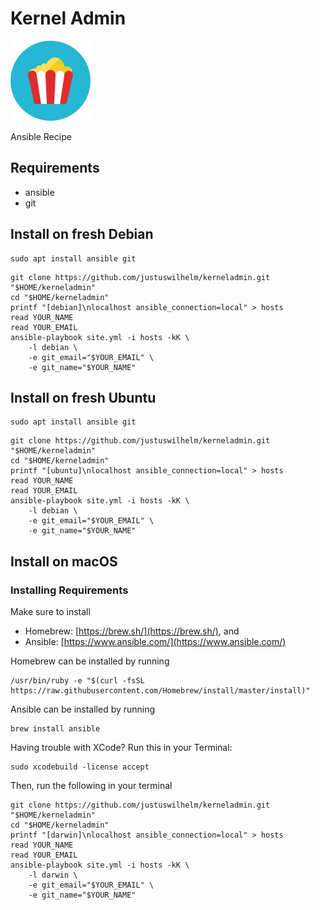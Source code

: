 # Kernel Admin

![popcorn](docs/popcorn.png)

Ansible Recipe

## Requirements

+ ansible
+ git

## Install on fresh Debian

```
sudo apt install ansible git
```

```
git clone https://github.com/justuswilhelm/kerneladmin.git "$HOME/kerneladmin"
cd "$HOME/kerneladmin"
printf "[debian]\nlocalhost ansible_connection=local" > hosts
read YOUR_NAME
read YOUR_EMAIL
ansible-playbook site.yml -i hosts -kK \
    -l debian \
    -e git_email="$YOUR_EMAIL" \
    -e git_name="$YOUR_NAME"
```

## Install on fresh Ubuntu

```
sudo apt install ansible git
```

```
git clone https://github.com/justuswilhelm/kerneladmin.git "$HOME/kerneladmin"
cd "$HOME/kerneladmin"
printf "[ubuntu]\nlocalhost ansible_connection=local" > hosts
read YOUR_NAME
read YOUR_EMAIL
ansible-playbook site.yml -i hosts -kK \
    -l debian \
    -e git_email="$YOUR_EMAIL" \
    -e git_name="$YOUR_NAME"
```

## Install on macOS

### Installing Requirements

Make sure to install

- Homebrew: [https://brew.sh/](https://brew.sh/), and
- Ansible: [https://www.ansible.com/](https://www.ansible.com/)

Homebrew can be installed by running

```
/usr/bin/ruby -e "$(curl -fsSL https://raw.githubusercontent.com/Homebrew/install/master/install)"
```

Ansible can be installed by running

```
brew install ansible
```

Having trouble with XCode? Run this in your Terminal:

```
sudo xcodebuild -license accept
```

Then, run the following in your terminal

```
git clone https://github.com/justuswilhelm/kerneladmin.git "$HOME/kerneladmin"
cd "$HOME/kerneladmin"
printf "[darwin]\nlocalhost ansible_connection=local" > hosts
read YOUR_NAME
read YOUR_EMAIL
ansible-playbook site.yml -i hosts -kK \
    -l darwin \
    -e git_email="$YOUR_EMAIL" \
    -e git_name="$YOUR_NAME"
```
